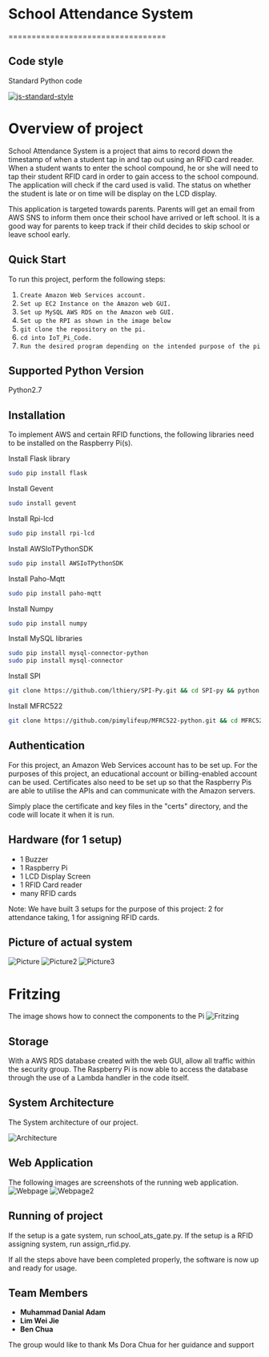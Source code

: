 # School Attendance System
==================================

## Code style
Standard Python code

[![js-standard-style](https://img.shields.io/badge/code%20style-standard-brightgreen.svg?style=flat)](https://github.com/feross/standard)
# Overview of project

School Attendance System is a project that aims to record down the timestamp of when a student tap in and tap out using an RFID card reader. When a student wants to enter the school compound, he or she will need to tap their student RFID card in order to gain access to the school compound. The application will check if the card used is valid. The status on whether the student is late or on time will be display on the LCD display.

This application is targeted towards parents. Parents will get an email from AWS SNS to inform them once their school have arrived or left school. It is a good way for parents to keep track if their child decides to skip school or leave school early.


Quick Start
-----------

To run this project, perform the following steps:

1. `Create Amazon Web Services account.`
2. `Set up EC2 Instance on the Amazon web GUI.`
3. `Set up MySQL AWS RDS on the Amazon web GUI.`
4. `Set up the RPI as shown in the image below`
5. `git clone the repository on the pi.`
6. `cd into IoT_Pi_Code.`
7. `Run the desired program depending on the intended purpose of the pi`

## Supported Python Version
Python2.7

## Installation

To implement AWS and certain RFID functions, the following libraries need to be installed on the Raspberry Pi(s). 

Install Flask library
```bash
sudo pip install flask
```

Install Gevent
```bash
sudo install gevent
```

Install Rpi-lcd
```bash
sudo pip install rpi-lcd
```

Install AWSIoTPythonSDK
```bash
sudo pip install AWSIoTPythonSDK
```

Install Paho-Mqtt
```bash
sudo pip install paho-mqtt
```

Install Numpy
```bash
sudo pip install numpy
```

Install MySQL libraries
```bash
sudo pip install mysql-connector-python
sudo pip install mysql-connector
```

Install SPI
```bash
git clone https://github.com/lthiery/SPI-Py.git && cd SPI-py && python setup.py
```

Install MFRC522
```bash
git clone https://github.com/pimylifeup/MFRC522-python.git && cd MFRC522-python && python setup.py
```

## Authentication

For this project, an Amazon Web Services account has to be set up. For the purposes of this project, an educational account or billing-enabled account can be used. Certificates also need to be set up so that the Raspberry Pis are able to utilise the APIs and can communicate with the Amazon servers.

Simply place the certificate and key files in the "certs" directory, and the code will locate it when it is run.

## Hardware (for 1 setup)
* 1 Buzzer
* 1 Raspberry Pi
* 1 LCD Display Screen
* 1 RFID Card reader
* many RFID cards

Note: We have built 3 setups for the purpose of this project: 2 for attendance taking, 1 for assigning RFID cards.

## Picture of actual system
![Picture](https://github.com/wjlim0/schoolattendancesys/blob/master/iot_pic/Picture5.png)
![Picture2](https://github.com/wjlim0/schoolattendancesys/blob/master/iot_pic/Picture6.png)
![Picture3](https://github.com/wjlim0/schoolattendancesys/blob/master/iot_pic/Picture7.png)

# Fritzing
The image shows how to connect the components to the Pi
![Fritzing](https://github.com/wjlim0/schoolattendancesys/blob/master/iot_pic/Picture1.png)

## Storage

With a AWS RDS database created with the web GUI, allow all traffic within the security group. The Raspberry Pi is now able to access the database through the use of a Lambda handler in the code itself.

## System Architecture

The System architecture of our project.

![Architecture](https://github.com/wjlim0/schoolattendancesys/blob/master/iot_pic/Picture2.png)

## Web Application
The following images are screenshots of the running web application.
![Webpage](https://github.com/wjlim0/schoolattendancesys/blob/master/iot_pic/Picture3.png)
![Webpage2](https://github.com/wjlim0/schoolattendancesys/blob/master/iot_pic/Picture4.png)

## Running of project

If the setup is a gate system, run school_ats_gate.py.
If the setup is a RFID assigning system, run assign_rfid.py.

If all the steps above have been completed properly, the software is now up and ready for usage.

## Team Members

* **Muhammad Danial Adam**
* **Lim Wei Jie**
* **Ben Chua**

The group would like to thank Ms Dora Chua for her guidance and support

